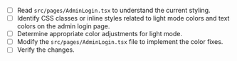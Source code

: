 - [ ] Read `src/pages/AdminLogin.tsx` to understand the current styling.
- [ ] Identify CSS classes or inline styles related to light mode colors and text colors on the admin login page.
- [ ] Determine appropriate color adjustments for light mode.
- [ ] Modify the `src/pages/AdminLogin.tsx` file to implement the color fixes.
- [ ] Verify the changes.
